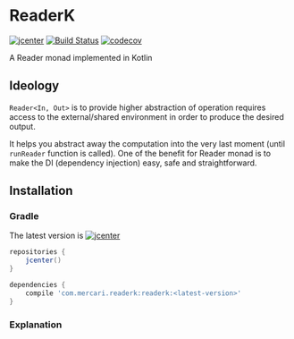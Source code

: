 # ReaderK

[![jcenter](https://api.bintray.com/packages/mercari-inc/maven/ReaderK/images/download.svg)](https://bintray.com/mercari-inc/maven/ReaderK/_latestVersion) 
[![Build Status](https://circleci.com/gh/mercari/ReaderK.svg?style=svg)](https://circleci.com/gh/mercari/ReaderK)
[![codecov](https://codecov.io/gh/mercari/ReaderK/branch/master/graph/badge.svg)](https://codecov.io/gh/mercari/ReaderK)

A Reader monad implemented in Kotlin

## Ideology

`Reader<In, Out>` is to provide higher abstraction of operation requires access to the external/shared environment in order to produce the desired output.

It helps you abstract away the computation into the very last moment (until `runReader` function is called). One of the benefit for Reader monad is to make the DI (dependency injection) easy, safe and straightforward.


## Installation

### Gradle 

The latest version is [![jcenter](https://api.bintray.com/packages/mercari-inc/maven/ReaderK/images/download.svg)](https://bintray.com/mercari-inc/maven/ReaderK/_latestVersion) 

``` Groovy
repositories {
    jcenter()
}

dependencies {
    compile 'com.mercari.readerk:readerk:<latest-version>' 
}

```

### Explanation
